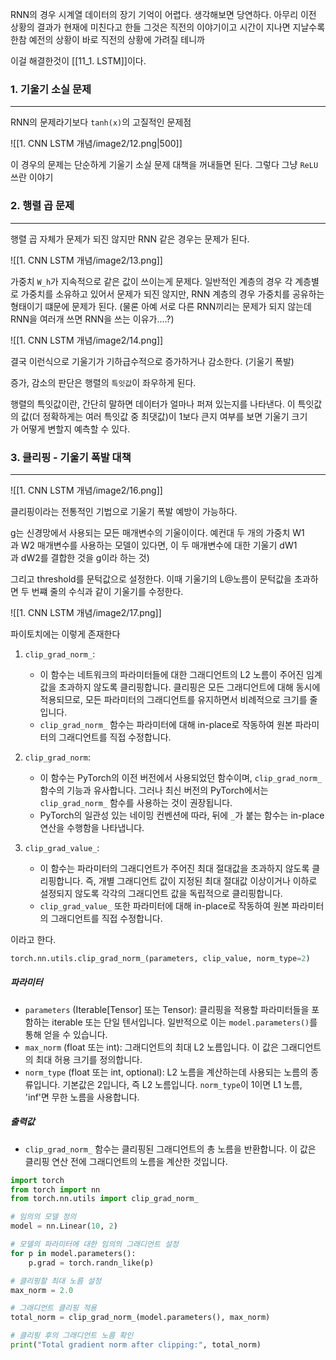 RNN의 경우 시계열 데이터의 장기 기억이 어렵다. 생각해보면 당연하다. 아무리 이전 상황의 결과가 현재에 미친다고 한들 그것은 직전의 이야기이고 시간이 지나면 지날수록 한참 예전의 상황이 바로 직전의 상황에 가려질 테니까

이걸 해결한것이 [[11_1. LSTM]]이다.


### 1. 기울기 소실 문제
---
RNN의 문제라기보다 `tanh(x)`의 고질적인 문제점

![[1. CNN LSTM 개념/image2/12.png|500]]

이 경우의 문제는 단순하게 기울기 소실 문제 대책을 꺼내들면 된다. 그렇다 그냥 `ReLU` 쓰란 이야기


### 2. 행렬 곱 문제
---
행렬 곱 자체가 문제가 되진 않지만 RNN 같은 경우는 문제가 된다.

![[1. CNN LSTM 개념/image2/13.png]]

가중치 `W_h`가 지속적으로 같은 값이 쓰이는게 문제다. 일반적인 계층의 경우 각 계층별로 가중치를 소유하고 있어서 문제가 되진 않지만, RNN 계층의 경우 가중치를 공유하는 형태이기 떄문에 문제가 된다. (물론 아예 서로 다른 RNN끼리는 문제가 되지 않는데 RNN을 여러개 쓰면 RNN을 쓰는 이유가....?)

![[1. CNN LSTM 개념/image2/14.png]]

결국 이런식으로 기울기가 기하급수적으로 증가하거나 감소한다. (기울기 폭발)

증가, 감소의 판단은 행렬의 `특잇값`이 좌우하게 된다. 

행렬의 특잇값이란, 간단히 말하면 데이터가 얼마나 퍼져 있는지를 나타낸다. 이 특잇값의 값(더 정확하게는 여러 특잇값 중 최댓값)이 1보다 큰지 여부를 보면 기울기 크기가 어떻게 변할지 예측할 수 있다.


### 3. 클리핑 - 기울기 폭발 대책
---
![[1. CNN LSTM 개념/image2/16.png]]

클리핑이라는 전통적인 기법으로 기울기 폭발 예방이 가능하다.

g는 신경망에서 사용되는 모든 매개변수의 기울이이다. 예컨대 두 개의 가중치 W1과 W2 매개변수를 사용하는 모델이 있다면, 이 두 매개변수에 대한 기울기 dW1과 dW2를 결합한 것을 g이라 하는 것)

그리고 threshold를 문턱값으로 설정한다. 이때 기울기의 L@노름이 문턱값을 초과하면 두 번쨰 줄의 수식과 같이 기울기를 수정한다.

![[1. CNN LSTM 개념/image2/17.png]]

파이토치에는 이렇게 존재한다

1. `clip_grad_norm_`:
   - 이 함수는 네트워크의 파라미터들에 대한 그래디언트의 L2 노름이 주어진 임계값을 초과하지 않도록 클리핑합니다. 클리핑은 모든 그래디언트에 대해 동시에 적용되므로, 모든 파라미터의 그래디언트를 유지하면서 비례적으로 크기를 줄입니다.
   - `clip_grad_norm_` 함수는 파라미터에 대해 in-place로 작동하여 원본 파라미터의 그래디언트를 직접 수정합니다.

2. `clip_grad_norm`:
   - 이 함수는 PyTorch의 이전 버전에서 사용되었던 함수이며, `clip_grad_norm_` 함수의 기능과 유사합니다. 그러나 최신 버전의 PyTorch에서는 `clip_grad_norm_` 함수를 사용하는 것이 권장됩니다.
   - PyTorch의 일관성 있는 네이밍 컨벤션에 따라, 뒤에 `_`가 붙는 함수는 in-place 연산을 수행함을 나타냅니다.

3. `clip_grad_value_`:
   - 이 함수는 파라미터의 그래디언트가 주어진 최대 절대값을 초과하지 않도록 클리핑합니다. 즉, 개별 그래디언트 값이 지정된 최대 절대값 이상이거나 이하로 설정되지 않도록 각각의 그래디언트 값을 독립적으로 클리핑합니다.
   - `clip_grad_value_` 또한 파라미터에 대해 in-place로 작동하여 원본 파라미터의 그래디언트를 직접 수정합니다.

이라고 한다.

``` python
torch.nn.utils.clip_grad_norm_(parameters, clip_value, norm_type=2)
```
##### 파라미터
- `parameters` (Iterable[Tensor] 또는 Tensor): 클리핑을 적용할 파라미터들을 포함하는 iterable 또는 단일 텐서입니다. 일반적으로 이는 `model.parameters()`를 통해 얻을 수 있습니다.
- `max_norm` (float 또는 int): 그래디언트의 최대 L2 노름입니다. 이 값은 그래디언트의 최대 허용 크기를 정의합니다.
- `norm_type` (float 또는 int, optional): L2 노름을 계산하는데 사용되는 노름의 종류입니다. 기본값은 2입니다, 즉 L2 노름입니다. `norm_type`이 1이면 L1 노름, 'inf'면 무한 노름을 사용합니다.

##### 출력값
- `clip_grad_norm_` 함수는 클리핑된 그래디언트의 총 노름을 반환합니다. 이 값은 클리핑 연산 전에 그래디언트의 노름을 계산한 것입니다.

``` python
import torch
from torch import nn
from torch.nn.utils import clip_grad_norm_

# 임의의 모델 정의
model = nn.Linear(10, 2)

# 모델의 파라미터에 대한 임의의 그래디언트 설정
for p in model.parameters():
    p.grad = torch.randn_like(p)

# 클리핑할 최대 노름 설정
max_norm = 2.0

# 그래디언트 클리핑 적용
total_norm = clip_grad_norm_(model.parameters(), max_norm)

# 클리핑 후의 그래디언트 노름 확인
print("Total gradient norm after clipping:", total_norm)
```



